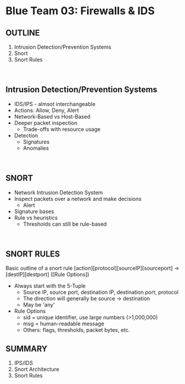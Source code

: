# Blue Team 03: Firewalls & IDS

## OUTLINE
1. Intrusion Detection/Prevention Systems
2. Snort
3. Snort Rules

<br>

## Intrusion Detection/Prevention Systems
- IDS/IPS - almsot interchangeable
- Actions: Allow, Deny, Alert
- Network-Based vs Host-Based
- Deeper packet inspection
    - Trade-offs with resource usage
- Detection
    - Signatures
    - Anomalies

<br>

## SNORT
- Network Intrusion Detection System
- Inspect packets over a network and make decisions
    - Alert
- Signature bases
- Rule vs heuristics
    - Thresholds can still be rule-based

<br>

## SNORT RULES
Basic outline of a snort rule
    [action][protocol][sourceIP][sourceport] -> [destIP][destport] ([Rule Options])

- Always start with the 5-Tuple
    - Source IP, source port, destination IP, destination port, protocol
    - The direction will generally be source -> destination
    - May be 'any'
- Rule Options
    - sid = unique identifier, use large numbers (>1,000,000)
    - msg = human-readable message
    - Others: flags, thresholds, packet bytes, etc.

## SUMMARY
1. IPS/IDS
2. Snort Architecture
3. Snort Rules